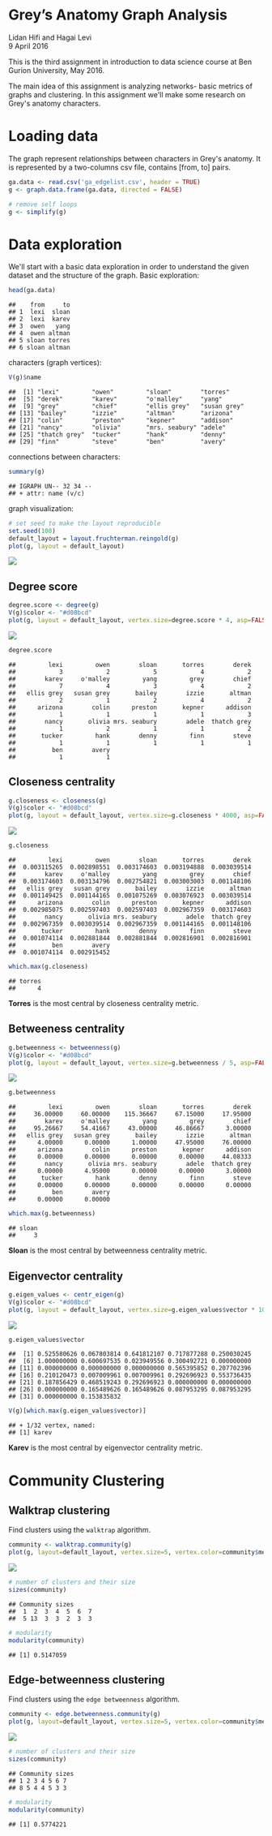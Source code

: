 # Grey’s Anatomy Graph Analysis
Lidan Hifi and Hagai Levi  
9 April 2016  

This is the third assignment in introduction to data science course at Ben Gurion University, May 2016.

The main idea of this assignment is analyzing networks- basic metrics of graphs and clustering.   In this assignment we'll make some research on Grey's anatomy characters.



# Loading data
The graph represent relationships between characters in Grey's anatomy.
It is represented by a two-columns csv file, contains [from, to] pairs.

```r
ga.data <- read.csv('ga_edgelist.csv', header = TRUE)
g <- graph.data.frame(ga.data, directed = FALSE)

# remove self loops
g <- simplify(g)
```

# Data exploration
We'll start with a basic data exploration in order to understand the given dataset and the structure of the graph.
Basic exploration:

```r
head(ga.data)
```

```
##    from     to
## 1  lexi  sloan
## 2  lexi  karev
## 3  owen   yang
## 4  owen altman
## 5 sloan torres
## 6 sloan altman
```

characters (graph vertices):

```r
V(g)$name
```

```
##  [1] "lexi"         "owen"         "sloan"        "torres"      
##  [5] "derek"        "karev"        "o'malley"     "yang"        
##  [9] "grey"         "chief"        "ellis grey"   "susan grey"  
## [13] "bailey"       "izzie"        "altman"       "arizona"     
## [17] "colin"        "preston"      "kepner"       "addison"     
## [21] "nancy"        "olivia"       "mrs. seabury" "adele"       
## [25] "thatch grey"  "tucker"       "hank"         "denny"       
## [29] "finn"         "steve"        "ben"          "avery"
```

connections between characters:

```r
summary(g)
```

```
## IGRAPH UN-- 32 34 -- 
## + attr: name (v/c)
```

graph visualization:

```r
# set seed to make the layout reproducible
set.seed(100)
default_layout = layout.fruchterman.reingold(g)
plot(g, layout = default_layout)
```

![](Greys_anatomy_files/figure-html/unnamed-chunk-5-1.png)

## Degree score

```r
degree.score <- degree(g)
V(g)$color <- "#d08bcd"
plot(g, layout = default_layout, vertex.size=degree.score * 4, asp=FALSE)
```

![](Greys_anatomy_files/figure-html/unnamed-chunk-6-1.png)

```r
degree.score
```

```
##         lexi         owen        sloan       torres        derek 
##            3            2            5            4            2 
##        karev     o'malley         yang         grey        chief 
##            7            4            3            4            2 
##   ellis grey   susan grey       bailey        izzie       altman 
##            2            1            2            4            2 
##      arizona        colin      preston       kepner      addison 
##            1            1            1            1            3 
##        nancy       olivia mrs. seabury        adele  thatch grey 
##            1            2            1            1            2 
##       tucker         hank        denny         finn        steve 
##            1            1            1            1            1 
##          ben        avery 
##            1            1
```

## Closeness centrality

```r
g.closeness <- closeness(g)
V(g)$color <- "#d08bcd"
plot(g, layout = default_layout, vertex.size=g.closeness * 4000, asp=FALSE)
```

![](Greys_anatomy_files/figure-html/unnamed-chunk-7-1.png)

```r
g.closeness
```

```
##         lexi         owen        sloan       torres        derek 
##  0.003115265  0.002898551  0.003174603  0.003194888  0.003039514 
##        karev     o'malley         yang         grey        chief 
##  0.003174603  0.003134796  0.002754821  0.003003003  0.001148106 
##   ellis grey   susan grey       bailey        izzie       altman 
##  0.001149425  0.001144165  0.001075269  0.003076923  0.003039514 
##      arizona        colin      preston       kepner      addison 
##  0.002985075  0.002597403  0.002597403  0.002967359  0.003174603 
##        nancy       olivia mrs. seabury        adele  thatch grey 
##  0.002967359  0.003039514  0.002967359  0.001144165  0.001148106 
##       tucker         hank        denny         finn        steve 
##  0.001074114  0.002881844  0.002881844  0.002816901  0.002816901 
##          ben        avery 
##  0.001074114  0.002915452
```

```r
which.max(g.closeness)
```

```
## torres 
##      4
```

**Torres** is the most central by closeness centrality metric.

## Betweeness centrality

```r
g.betweenness <- betweenness(g)
V(g)$color <- "#d08bcd"
plot(g, layout = default_layout, vertex.size=g.betweenness / 5, asp=FALSE)
```

![](Greys_anatomy_files/figure-html/unnamed-chunk-8-1.png)

```r
g.betweenness
```

```
##         lexi         owen        sloan       torres        derek 
##     36.00000     60.00000    115.36667     67.15000     17.95000 
##        karev     o'malley         yang         grey        chief 
##     95.26667     54.41667     43.00000     46.86667      3.00000 
##   ellis grey   susan grey       bailey        izzie       altman 
##      4.00000      0.00000      1.00000     47.95000     76.00000 
##      arizona        colin      preston       kepner      addison 
##      0.00000      0.00000      0.00000      0.00000     44.08333 
##        nancy       olivia mrs. seabury        adele  thatch grey 
##      0.00000      4.95000      0.00000      0.00000      3.00000 
##       tucker         hank        denny         finn        steve 
##      0.00000      0.00000      0.00000      0.00000      0.00000 
##          ben        avery 
##      0.00000      0.00000
```

```r
which.max(g.betweenness)
```

```
## sloan 
##     3
```

**Sloan** is the most central by betweenness centrality metric.

## Eigenvector centrality

```r
g.eigen_values <- centr_eigen(g)
V(g)$color <- "#d08bcd"
plot(g, layout = default_layout, vertex.size=g.eigen_values$vector * 10, asp=FALSE)
```

![](Greys_anatomy_files/figure-html/unnamed-chunk-9-1.png)

```r
g.eigen_values$vector
```

```
##  [1] 0.525580626 0.067803814 0.641812107 0.717877288 0.250030245
##  [6] 1.000000000 0.600697535 0.023949556 0.300492721 0.000000000
## [11] 0.000000000 0.000000000 0.000000000 0.565395852 0.207702396
## [16] 0.210120473 0.007009961 0.007009961 0.292696923 0.553736435
## [21] 0.187856429 0.468519243 0.292696923 0.000000000 0.000000000
## [26] 0.000000000 0.165489626 0.165489626 0.087953295 0.087953295
## [31] 0.000000000 0.153835832
```

```r
V(g)[which.max(g.eigen_values$vector)]
```

```
## + 1/32 vertex, named:
## [1] karev
```

**Karev** is the most central by eigenvector centrality metric.

# Community Clustering

## Walktrap clustering
Find clusters using the `walktrap` algorithm.

```r
community <- walktrap.community(g)
plot(g, layout=default_layout, vertex.size=5, vertex.color=community$membership, asp=FALSE)
```

![](Greys_anatomy_files/figure-html/unnamed-chunk-10-1.png)

```r
# number of clusters and their size
sizes(community)
```

```
## Community sizes
##  1  2  3  4  5  6  7 
##  5 13  3  3  2  3  3
```

```r
# modularity
modularity(community)
```

```
## [1] 0.5147059
```


## Edge-betweenness clustering
Find clusters using the `edge betweenness` algorithm.

```r
community <- edge.betweenness.community(g)
plot(g, layout=default_layout, vertex.size=5, vertex.color=community$membership, asp=FALSE)
```

![](Greys_anatomy_files/figure-html/unnamed-chunk-11-1.png)

```r
# number of clusters and their size
sizes(community)
```

```
## Community sizes
## 1 2 3 4 5 6 7 
## 8 5 4 4 5 3 3
```

```r
# modularity
modularity(community)
```

```
## [1] 0.5774221
```
